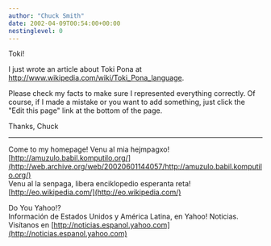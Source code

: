 ```yaml
---
author: "Chuck Smith"
date: 2002-04-09T00:54:00+00:00
nestinglevel: 0
---
```

Toki!

I just wrote an article about Toki Pona at http://www.wikipedia.com/wiki/Toki_Pona_language.
<!-- This was the very first iteration of toki pona's wikipedia page. Unfortunately the earliest archive with accessible full-text is over a year later. See https://en.wikipedia.org/w/index.php?title=Toki_Pona&action=history&dir=prev  -->

Please check my facts to make sure I represented
everything correctly. Of course, if I made a mistake
or you want to add something, just click the "Edit
this page" link at the bottom of the page.

Thanks,
Chuck

***
Come to my homepage! Venu al mia hejmpagxo! [http://amuzulo.babil.komputilo.org/](http://web.archive.org/web/20020601144057/http://amuzulo.babil.komputilo.org/) \
Venu al la senpaga, libera enciklopedio esperanta reta! [http://eo.wikipedia.com/](http://eo.wikipedia.com/)

Do You Yahoo!? \
Información de Estados Unidos y América Latina, en Yahoo! Noticias. \
Visítanos en [http://noticias.espanol.yahoo.com](http://noticias.espanol.yahoo.com)